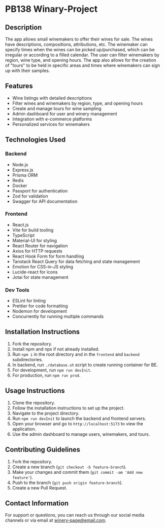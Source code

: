 # PB138 Winary-Project

## Description
The app allows small winemakers to offer their wines for sale. The wines have descriptions, compositions, attributions, etc. The winemaker can specify times when the wines can be picked up/purchased, which can be irregular or according to a filled calendar. The user can filter winemakers by region, wine type, and opening hours. The app also allows for the creation of "tours" to be held in specific areas and times where winemakers can sign up with their samples.

## Features
- Wine listings with detailed descriptions
- Filter wines and winemakers by region, type, and opening hours
- Create and manage tours for wine sampling
- Admin dashboard for user and winery management
- Integration with e-commerce platforms
- Personalized services for winemakers

## Technologies Used

### Backend
- Node.js
- Express.js
- Prisma ORM
- Redis
- Docker
- Passport for authentication
- Zod for validation
- Swagger for API documentation

### Frontend
- React.js
- Vite for build tooling
- TypeScript
- Material-UI for styling
- React Router for navigation
- Axios for HTTP requests
- React Hook Form for form handling
- Tanstack React Query for data fetching and state management
- Emotion for CSS-in-JS styling
- Lucide-react for icons
- Jotai for state management

### Dev Tools
- ESLint for linting
- Prettier for code formatting
- Nodemon for development
- Concurrently for running multiple commands

## Installation Instructions

1. Fork the repository.
2. Install npm and npx if not already installed.
3. Run `npm i` in the root directory and in the `frontend` and `backend` subdirectories.
4. In backend, run `./database.sh` script to create running container for BE.
5. For development, run `npm run devInit`.
6. For production, run `npm run prod`.

## Usage Instructions

1. Clone the repository.
2. Follow the installation instructions to set up the project.
3. Navigate to the project directory.
4. Run `npm run devInit` to launch the backend and frontend servers.
5. Open your browser and go to `http://localhost:5173` to view the application.
6. Use the admin dashboard to manage users, winemakers, and tours.

## Contributing Guidelines

1. Fork the repository.
2. Create a new branch (`git checkout -b feature-branch`).
3. Make your changes and commit them (`git commit -am 'Add new feature'`).
4. Push to the branch (`git push origin feature-branch`).
5. Create a new Pull Request.

## Contact Information
For support or questions, you can reach us through our social media channels or via email at winery-page@email.com.


